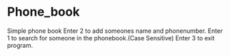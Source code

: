 # Phone_book
Simple phone book
Enter 2 to add someones name and phonenumber. Enter 1 to search for someone in the phonebook.(Case Sensitive)
Enter 3 to exit program.
